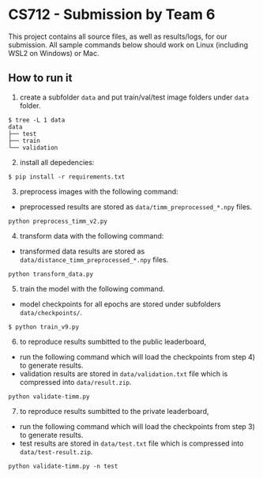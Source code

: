 # CS712 - Submission by Team 6

This project contains all source files, as well as results/logs, for our submission. All sample commands below should work on Linux (including WSL2 on Windows) or Mac.

## How to run it

1. create a subfolder `data` and put train/val/test image folders under `data` folder.

```
$ tree -L 1 data
data
├── test
├── train
└── validation
```

2. install all depedencies:
```
$ pip install -r requirements.txt
```

3. preprocess images with the following command:
* preprocessed results are stored as `data/timm_preprocessed_*.npy` files.
```
python preprocess_timm_v2.py
```

4. transform data with the following command:

* transformed data results are stored as `data/distance_timm_preprocessed_*.npy` files.

```
python transform_data.py
```

5. train the model with the following command.
* model checkpoints for all epochs are stored under subfolders `data/checkpoints/`.
```
$ python train_v9.py
```

6. to reproduce results sumbitted to the public leaderboard,
* run the following command which will load the checkpoints from step 4) to generate results.
* validation results are stored in `data/validation.txt` file which is compressed into `data/result.zip`.
```
python validate-timm.py
```

7. to reproduce results sumbitted to the private leaderboard,
* run the following command which will load the checkpoints from step 3) to generate results.
* test results are stored in `data/test.txt` file which is compressed into `data/test-result.zip`. 
```
python validate-timm.py -n test
```
